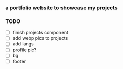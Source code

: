 ### a portfolio website to showcase my projects

### TODO

- [ ] finish projects component
- [ ] add webp pics to projects
- [ ] add langs
- [ ] profile pic?
- [ ] bg 
- [ ] footer